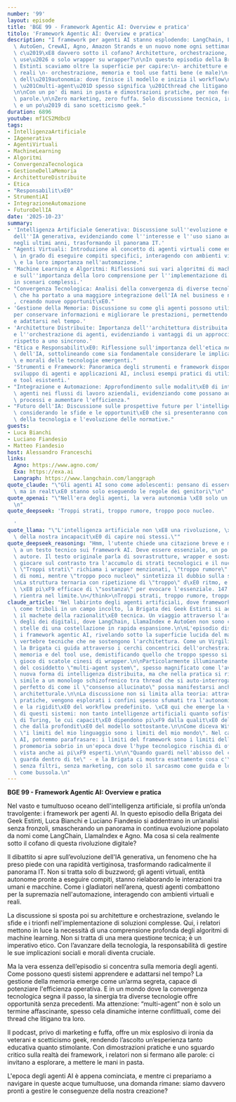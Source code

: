 ```yaml
---
number: '99'
layout: episode
title: 'BGE 99 - Framework Agentic AI: Overview e pratica'
titolo: 'Framework Agentic AI: Overview e pratica'
description: "I framework per agenti AI stanno esplodendo: LangChain, LlamaIndex,\
  \ AutoGen, CrewAI, Agno, Amazon Strands e un nuovo nome ogni settimana.\n\nMa cosa\
  \ c\u2019\xE8 davvero sotto il cofano? Architetture, orchestrazione, memoria, tool\
  \ use\u2026 o solo wrapper su wrapper?\n\nIn questo episodio della Brigata dei Geek\
  \ Estinti scaviamo oltre la superficie per capire:\n- architetture e casi d'uso\
  \ reali \n- orchestrazione, memoria e tool use fatti bene (e male)\n- il problema\
  \ dell\u2019autonomia: dove finisce il modello e inizia il workflow\n- perch\xE9\
  \ \u201Cmulti-agent\u201D spesso significa \u201Cthread che litigano con se stessi\u201D\
  \n\nCon un po' di mani in pasta e dimostrazioni pratiche, per non fermarci alle\
  \ parole.\n\nZero marketing, zero fuffa. Solo discussione tecnica, ironia da veterani\
  \ e un po\u2019 di sano scetticismo geek."
duration: 6896
youtube: mf1CS2MdbcU
tags:
- IntelligenzaArtificiale
- IAgenerativa
- AgentiVirtuali
- MachineLearning
- Algoritmi
- ConvergenzaTecnologica
- GestioneDellaMemoria
- ArchitettureDistribuite
- Etica
- "Responsabilit\xE0"
- StrumentiAI
- IntegrazioneAutomazione
- FuturoDellIA
date: '2025-10-23'
summary:
- 'Intelligenza Artificiale Generativa: Discussione sull''evoluzione e sull''adozione
  dell''IA generativa, evidenziando come l''interesse e l''uso siano aumentati notevolmente
  negli ultimi anni, trasformando il panorama IT.'
- "Agenti Virtuali: Introduzione al concetto di agenti virtuali come entit\xE0 autonome\
  \ in grado di eseguire compiti specifici, interagendo con ambienti virtuali e reali,\
  \ e la loro importanza nell'automazione."
- 'Machine Learning e Algoritmi: Riflessioni sui vari algoritmi di machine learning
  e sull''importanza della loro comprensione per l''implementazione di soluzioni efficaci
  in scenari complessi.'
- "Convergenza Tecnologica: Analisi della convergenza di diverse tecnologie e discipline,\
  \ che ha portato a una maggiore integrazione dell'IA nel business e nella societ\xE0\
  , creando nuove opportunit\xE0."
- 'Gestione della Memoria: Discussione su come gli agenti possono utilizzare la memoria
  per conservare informazioni e migliorare le prestazioni, permettendo loro di apprendere
  e adattarsi nel tempo.'
- 'Architetture Distribuite: Importanza dell''architettura distribuita per la gestione
  e l''orchestrazione di agenti, evidenziando i vantaggi di un approccio asincrono
  rispetto a uno sincrono.'
- "Etica e Responsabilit\xE0: Riflessione sull'importanza dell'etica nell'utilizzo\
  \ dell'IA, sottolineando come sia fondamentale considerare le implicazioni sociali\
  \ e morali delle tecnologie emergenti."
- 'Strumenti e Framework: Panoramica degli strumenti e framework disponibili per lo
  sviluppo di agenti e applicazioni AI, inclusi esempi pratici di utilizzo di librerie
  e tool esistenti.'
- "Integrazione e Automazione: Approfondimento sulle modalit\xE0 di integrazione degli\
  \ agenti nei flussi di lavoro aziendali, evidenziando come possano automatizzare\
  \ processi e aumentare l'efficienza."
- "Futuro dell'IA: Discussione sulle prospettive future per l'intelligenza artificiale,\
  \ considerando le sfide e le opportunit\xE0 che si presenteranno con l'avanzamento\
  \ della tecnologia e l'evoluzione delle normative."
guests:
- Luca Bianchi
- Luciano Fiandesio
- Matteo Fiandesio
host: Alessandro Franceschi
links:
  Agno: https://www.agno.com/
  Exa: https://exa.ai
  Langraph: https://www.langchain.com/langgraph
quote_claude: "\"Gli agenti AI sono come adolescenti: pensano di essere autonomi,\
  \ ma in realt\xE0 stanno solo eseguendo le regole dei genitori\"\n"
quote_openai: "\"Nell'era degli agenti, la vera autonomia \xE8 solo un'illusione programmata.\"\
  \n"
quote_deepseek: 'Troppi strati, troppo rumore, troppo poco nucleo.

  '
quote_llama: "\"L'intelligenza artificiale non \xE8 una rivoluzione, \xE8 un'evoluzione\
  \ della nostra incapacit\xE0 di capire noi stessi.\""
quote_deepseek_reasoning: "Hmm, l'utente chiede una citazione breve e memorabile ispirata\
  \ a un testo tecnico sui framework AI. Deve essere essenziale, un po' punk e senza\
  \ autore. Il testo originale parla di sovrastrutture, wrapper e sostanza. \n\nPosso\
  \ giocare sul contrasto tra l'accumulo di strati tecnologici e il nucleo funzionale.\
  \ \"Troppi strati\" richiama i wrapper menzionati, \"troppo rumore\" la proliferazione\
  \ di nomi, mentre \"troppo poco nucleo\" sintetizza il dubbio sulla sostanza. \n\
  \nLa struttura ternaria con ripetizione di \"troppo\" d\xE0 ritmo, e \"nucleo\"\
  \ \xE8 pi\xF9 efficace di \"sostanza\" per evocare l'essenziale. 147 caratteri,\
  \ rientra nel limite.\n</think>\nTroppi strati, troppo rumore, troppo poco nucleo.\n"
claude_article: "Nel labirinto degli agenti artificiali, dove framework si moltiplicano\
  \ come triboli in un campo incolto, la Brigata dei Geek Estinti si addentra con\
  \ il machete della razionalit\xE0 tecnica. Un viaggio attraverso l'architettura\
  \ degli dei digitali, dove LangChain, LlamaIndex e AutoGen non sono che le prime\
  \ stelle di una costellazione in rapida espansione.\n\nL'episodio disseziona anatomicamente\
  \ i framework agentic AI, rivelando sotto la superficie lucida del marketing le\
  \ vertebre tecniche che ne sostengono l'architettura. Come un Virgilio tecnologico,\
  \ la Brigata ci guida attraverso i cerchi concentrici dell'orchestrazione, della\
  \ memoria e del tool use, demistificando quello che troppo spesso si riduce a un\
  \ gioco di scatole cinesi di wrapper.\n\nParticolarmente illuminante \xE8 l'analisi\
  \ del cosiddetto \"multi-agent system\", spesso magnificato come l'avvento di una\
  \ nuova forma di intelligenza distribuita, ma che nella pratica si rivela pi\xF9\
  \ simile a un monologo schizofrenico tra thread che si auto-interrogano. Un esempio\
  \ perfetto di come il \"consenso allucinato\" possa manifestarsi anche a livello\
  \ architetturale.\n\nLa discussione non si limita alla teoria: attraverso dimostrazioni\
  \ pratiche, vengono esplorati i confini spesso sfumati tra l'autonomia del modello\
  \ e la rigidit\xE0 del workflow predefinito. \xC8 qui che emerge la vera natura\
  \ di questi sistemi: non tanto intelligenze artificiali quanto sofisticati automi\
  \ di Turing, le cui capacit\xE0 dipendono pi\xF9 dalla qualit\xE0 dell'orchestrazione\
  \ che dalla profondit\xE0 del modello sottostante.\n\nCome diceva Wittgenstein,\
  \ \"i limiti del mio linguaggio sono i limiti del mio mondo\". Nel caso degli agenti\
  \ AI, potremmo parafrasare: i limiti del framework sono i limiti dell'agente. Un\
  \ promemoria sobrio in un'epoca dove l'hype tecnologico rischia di offuscare la\
  \ vista anche ai pi\xF9 esperti.\n\n\"Quando guardi nell'abisso del codice, il codice\
  \ guarda dentro di te\" - e la Brigata ci mostra esattamente cosa c'\xE8 da vedere,\
  \ senza filtri, senza marketing, con solo il sarcasmo come guida e lo scetticismo\
  \ come bussola.\n"
---
```

**BGE 99 - Framework Agentic AI: Overview e pratica**

Nel vasto e tumultuoso oceano dell'intelligenza artificiale, si profila un’onda travolgente: i framework per agenti AI. In questo episodio della Brigata dei Geek Estinti, Luca Bianchi e Luciano Fiandesio si addentrano in un’analisi senza fronzoli, smascherando un panorama in continua evoluzione popolato da nomi come LangChain, LlamaIndex e Agno. Ma cosa si cela realmente sotto il cofano di questa rivoluzione digitale?

Il dibattito si apre sull’evoluzione dell'IA generativa, un fenomeno che ha preso piede con una rapidità vertiginosa, trasformando radicalmente il panorama IT. Non si tratta solo di buzzword; gli agenti virtuali, entità autonome pronte a eseguire compiti, stanno rielaborando le interazioni tra umani e macchine. Come i gladiatori nell’arena, questi agenti combattono per la supremazia nell'automazione, interagendo con ambienti virtuali e reali.

La discussione si sposta poi su architetture e orchestrazione, svelando le sfide e i trionfi nell'implementazione di soluzioni complesse. Qui, i relatori mettono in luce la necessità di una comprensione profonda degli algoritmi di machine learning. Non si tratta di una mera questione tecnica; è un imperativo etico. Con l’avanzare della tecnologia, la responsabilità di gestire le sue implicazioni sociali e morali diventa cruciale.

Ma la vera essenza dell’episodio si concentra sulla memoria degli agenti. Come possono questi sistemi apprendere e adattarsi nel tempo? La gestione della memoria emerge come un’arma segreta, capace di potenziare l'efficienza operativa. E in un mondo dove la convergenza tecnologica segna il passo, la sinergia tra diverse tecnologie offre opportunità senza precedenti. Ma attenzione: “multi-agent” non è solo un termine affascinante, spesso cela dinamiche interne conflittuali, come dei thread che litigano tra loro.

Il podcast, privo di marketing e fuffa, offre un mix esplosivo di ironia da veterani e scetticismo geek, rendendo l’ascolto un’esperienza tanto educativa quanto stimolante. Con dimostrazioni pratiche e uno sguardo critico sulla realtà dei framework, i relatori non si fermano alle parole: ci invitano a esplorare, a mettere le mani in pasta.

L'epoca degli agenti AI è appena cominciata, e mentre ci prepariamo a navigare in queste acque tumultuose, una domanda rimane: siamo davvero pronti a gestire le conseguenze della nostra creazione?

